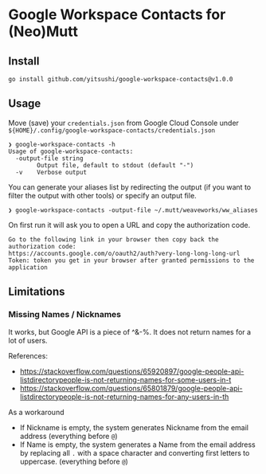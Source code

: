 # Google Workspace Contacts for (Neo)Mutt


## Install

```
go install github.com/yitsushi/google-workspace-contacts@v1.0.0
```

## Usage

Move (save) your `credentials.json` from Google Cloud Console under
`${HOME}/.config/google-workspace-contacts/credentials.json`

```
❯ google-workspace-contacts -h
Usage of google-workspace-contacts:
  -output-file string
        Output file, default to stdout (default "-")
  -v    Verbose output
```

You can generate your aliases list by redirecting the output (if you want to filter the output with other tools) or specify an output file.

```
❯ google-workspace-contacts -output-file ~/.mutt/weaveworks/ww_aliases
```

On first run it will ask you to open a URL and copy the authorization code.

```
Go to the following link in your browser then copy back the authorization code:
https://accounts.google.com/o/oauth2/auth?very-long-long-long-url
Token: token you get in your browser after granted permissions to the application
```

## Limitations

### Missing Names / Nicknames

It works, but Google API is a piece of ^&-%. It does not return names for a lot of users.

References:
* https://stackoverflow.com/questions/65920897/google-people-api-listdirectorypeople-is-not-returning-names-for-some-users-in-t
* https://stackoverflow.com/questions/65801879/google-people-api-listdirectorypeople-is-not-returning-names-for-any-users-in-th

As a workaround
* If Nickname is empty, the system generates Nickname from the email address
  (everything before `@`)
* If Name is empty, the system generates a Name from the email address by
  replacing all `.` with a space character and converting first letters to
  uppercase. (everything before `@`)

